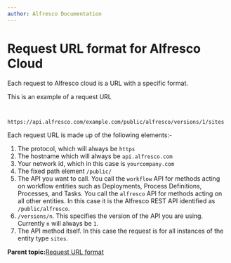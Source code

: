 ```yaml
---
author: Alfresco Documentation
---
```


# Request URL format for Alfresco Cloud

Each request to Alfresco cloud is a URL with a specific format.

This is an example of a request URL

```

   https://api.alfresco.com/example.com/public/alfresco/versions/1/sites
```

Each request URL is made up of the following elements:-

1.  The protocol, which will always be `https`
2.  The hostname which will always be `api.alfresco.com`
3.  Your network id, which in this case is `yourcompany.com`
4.  The fixed path element `/public/`
5.  The API you want to call. You call the `workflow` API for methods acting on workflow entities such as Deployments, Process Definitions, Processes, and Tasks. You call the `alfresco` API for methods acting on all other entities. In this case it is the Alfresco REST API identified as `/public/alfresco`.
6.  `/versions/n`. This specifies the version of the API you are using. Currently `n` will always be `1`.
7.  The API method itself. In this case the request is for all instances of the entity type `sites`.

**Parent topic:**[Request URL format](../../../pra/1/concepts/pra-request-url-format.md)

